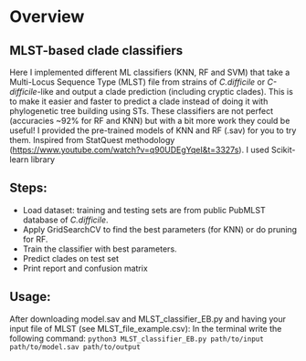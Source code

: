 # Overview

## MLST-based clade classifiers
Here I implemented different ML classifiers (KNN, RF and SVM) that take a Multi-Locus Sequence Type (MLST) file from strains of *C.difficile* or *C-difficile*-like and output a clade prediction (including cryptic clades). This is to make it easier and faster to predict a clade instead of doing it with phylogenetic tree building using STs. These classifiers are not perfect (accuracies ~92% for RF and KNN) but with a bit more work they could be useful! I provided the pre-trained models of KNN and RF (.sav) for you to try them.
Inspired from StatQuest methodology (https://www.youtube.com/watch?v=q90UDEgYqeI&t=3327s).
I used Scikit-learn library

## Steps:
- Load dataset: training and testing sets are from public PubMLST database of *C.difficile*.
- Apply GridSearchCV to find the best parameters (for KNN) or do pruning for RF.
- Train the classifier with best parameters.
- Predict clades on test set
- Print report and confusion matrix

## Usage:
After downloading model.sav and MLST_classifier_EB.py and having your input file of MLST (see MLST_file_example.csv):
In the terminal write the following command:
```python3 MLST_classifier_EB.py path/to/input path/to/model.sav path/to/output```
